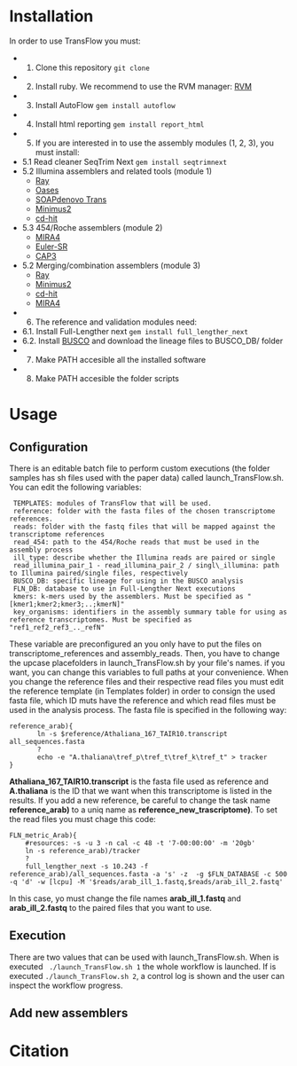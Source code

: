 # Installation
In order to use TransFlow you must:
 *   1. Clone this repository
        `git clone `
 *   2. Install ruby. We recommend to use the RVM manager:  [RVM](https://rvm.io/)
 *   3. Install AutoFlow
        `gem install autoflow`
 *   4. Install html reporting
        `gem install report_html`
 *   5. If you are interested in to use the assembly modules (1, 2, 3), you must install:
 *   5.1 Read cleaner SeqTrim Next
        `gem install seqtrimnext`
 *   5.2 Illumina assemblers and related tools (module 1)
        * [Ray](http://denovoassembler.sourceforge.net/)
        * [Oases](https://github.com/dzerbino/oases)
        * [SOAPdenovo Trans](https://sourceforge.net/projects/soapdenovotrans/files/SOAPdenovo-Trans/)
        * [Minimus2](https://sourceforge.net/projects/amos/files/amos/3.1.0/)
        * [cd-hit](http://weizhongli-lab.org/cd-hit/)        
 *   5.3 454/Roche assemblers (module 2)
        * [MIRA4](https://sourceforge.net/projects/mira-assembler/)
        * [Euler-SR](http://cseweb.ucsd.edu/~ppevzner/software.html)
        * [CAP3](http://seq.cs.iastate.edu/cap3.html)        
 *   5.2 Merging/combination assemblers (module 3)
        * [Ray](http://denovoassembler.sourceforge.net/)        
        * [Minimus2](https://sourceforge.net/projects/amos/files/amos/3.1.0/)
        * [cd-hit](http://weizhongli-lab.org/cd-hit/)  
        * [MIRA4](https://sourceforge.net/projects/mira-assembler/)
 *   6. The reference and validation modules need:
 *   6.1. Install Full-Lengther next
        `gem install full_lengther_next`
 *   6.2. Install [BUSCO](http://busco.ezlab.org/) and download the lineage files to BUSCO_DB/ folder
 *   7. Make PATH accesible all the installed software
 *   8. Make PATH accesible the folder scripts

# Usage

## Configuration
There is an editable batch file to perform custom executions (the folder samples has sh files used with the paper data) called launch_TransFlow.sh. You can edit the following variables:
```
 TEMPLATES: modules of TransFlow that will be used.
 reference: folder with the fasta files of the chosen transcriptome references.
 reads: folder with the fastq files that will be mapped against the transcriptome references
 read_454: path to the 454/Roche reads that must be used in the assembly process
 ill_type: describe whether the Illumina reads are paired or single
 read_illumina_pair_1 - read_illumina_pair_2 / singl\_illumina: path to Illumina paired/single files, respectively
 BUSCO_DB: specific lineage for using in the BUSCO analysis
 FLN_DB: database to use in Full-Lengther Next executions
 kmers: k-mers used by the assemblers. Must be specified as "[kmer1;kmer2;kmer3;..;kmerN]" 
 key_organisms: identifiers in the assembly summary table for using as reference transcriptomes. Must be specified as "ref1_ref2_ref3_.._refN" 
 ```
 These variable are preconfigured an you only have to put the files on transcriptome_references and assembly_reads. Then, you have to change the upcase placefolders in launch_TransFlow.sh by your file's names. if you want, you can change this variables to full paths at your convenience.
 When you change the reference files and their respective read files you must edit the reference template (in Templates folder) in order to consign the used fasta file, which ID muts have the reference and which read files must be used in the analysis process.
 The fasta file is specified  in the following way:
 ```
 reference_arab){
        ln -s $reference/Athaliana_167_TAIR10.transcript all_sequences.fasta
        ?
        echo -e "A.thaliana\tref_p\tref_t\tref_k\tref_t" > tracker
}
 ```
**Athaliana_167_TAIR10.transcript** is the fasta file used as reference and **A.thaliana** is the ID that we want when this transcriptome is listed in the results. If you add a new reference, be careful to change the task name  **reference_arab)** to a uniq name as **reference_new_trascriptome)**. To set the read files you must chage this code:
```
FLN_metric_Arab){
    #resources: -s -u 3 -n cal -c 48 -t '7-00:00:00' -m '20gb'
    ln -s reference_arab)/tracker
    ?
    full_lengther_next -s 10.243 -f reference_arab)/all_sequences.fasta -a 's' -z  -g $FLN_DATABASE -c 500 -q 'd' -w [lcpu] -M '$reads/arab_ill_1.fastq,$reads/arab_ill_2.fastq'
```
In this case, yo must change the file names **arab_ill_1.fastq** and **arab_ill_2.fastq** to the paired files that you want to use. 

## Execution
There are two values that can be used with launch_TransFlow.sh. When is executed
` ./launch_TransFlow.sh 1` the whole workflow is launched. If is executed `./launch_TransFlow.sh 2`, a control log is shown and the user can inspect the workflow progress.

## Add new assemblers
# Citation


